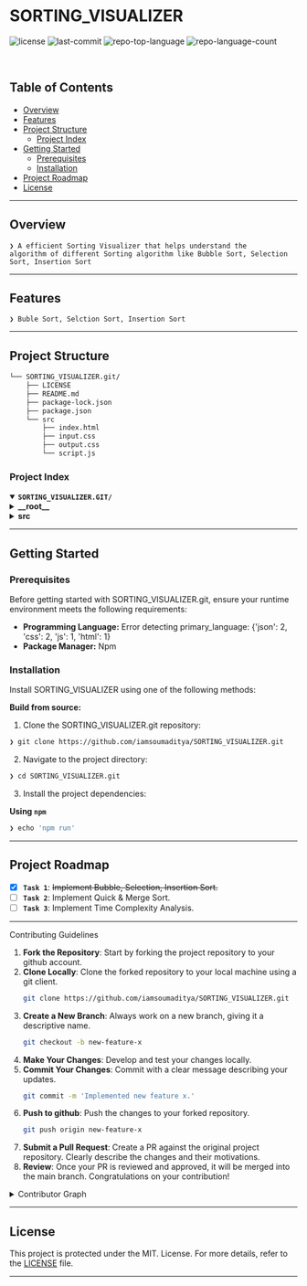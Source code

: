 <div align="left" style="position: relative;">
<h1>SORTING_VISUALIZER</h1>
<p align="left">
	<img src="https://img.shields.io/github/license/iamsoumaditya/SORTING_VISUALIZER?style=default&logo=opensourceinitiative&logoColor=white&color=00ff09" alt="license">
	<img src="https://img.shields.io/github/last-commit/iamsoumaditya/SORTING_VISUALIZER?style=default&logo=git&logoColor=white&color=00ff09" alt="last-commit">
	<img src="https://img.shields.io/github/languages/top/iamsoumaditya/SORTING_VISUALIZER?style=default&color=00ff09" alt="repo-top-language">
	<img src="https://img.shields.io/github/languages/count/iamsoumaditya/SORTING_VISUALIZER?style=default&color=00ff09" alt="repo-language-count">
</p>
<p align="left"><!-- default option, no dependency badges. -->
</p>
<p align="left">
	<!-- default option, no dependency badges. -->
</p>
</div>
<br clear="right">

##  Table of Contents

- [ Overview](#-overview)
- [ Features](#-features)
- [ Project Structure](#-project-structure)
  - [ Project Index](#-project-index)
- [ Getting Started](#-getting-started)
  - [ Prerequisites](#-prerequisites)
  - [ Installation](#-installation)
- [ Project Roadmap](#-project-roadmap)
- [ License](#-license)

---

##  Overview

<code>❯ A efficient Sorting Visualizer that helps understand the algorithm of different Sorting algorithm like Bubble Sort, Selection Sort, Insertion Sort</code>

---

##  Features

<code>❯ Buble Sort, Selction Sort, Insertion Sort</code>

---

##  Project Structure

```sh
└── SORTING_VISUALIZER.git/
    ├── LICENSE
    ├── README.md
    ├── package-lock.json
    ├── package.json
    └── src
        ├── index.html
        ├── input.css
        ├── output.css
        └── script.js
```


###  Project Index
<details open>
	<summary><b><code>SORTING_VISUALIZER.GIT/</code></b></summary>
	<details> <!-- __root__ Submodule -->
		<summary><b>__root__</b></summary>
		<blockquote>
			<table>
			<tr>
				<td><b><a href='https://github.com/iamsoumaditya/SORTING_VISUALIZER.git/blob/master/package-lock.json'>package-lock.json</a></b></td>
				<td><code>❯ JSON File </code></td>
			</tr>
			<tr>
				<td><b><a href='https://github.com/iamsoumaditya/SORTING_VISUALIZER.git/blob/master/package.json'>package.json</a></b></td>
				<td><code>❯ dependencies</code></td>
			</tr>
			</table>
		</blockquote>
	</details>
	<details> <!-- src Submodule -->
		<summary><b>src</b></summary>
		<blockquote>
			<table>
			<tr>
				<td><b><a href='https://github.com/iamsoumaditya/SORTING_VISUALIZER/blob/master/src/output.css'>output.css</a></b></td>
				<td><code>❯Main CSS file</code></td>
			</tr>
			<tr>
				<td><b><a href='https://github.com/iamsoumaditya/SORTING_VISUALIZER/blob/master/src/input.css'>input.css</a></b></td>
				<td><code>❯ Tailwind</code></td>
			</tr>
			<tr>
				<td><b><a href='https://github.com/iamsoumaditya/SORTING_VISUALIZER/blob/master/src/script.js'>script.js</a></b></td>
				<td><code>❯JS File</code></td>
			</tr>
			<tr>
				<td><b><a href='https://github.com/iamsoumaditya/SORTING_VISUALIZER/blob/master/src/index.html'>index.html</a></b></td>
				<td><code>❯ HTML file</code></td>
			</tr>
			</table>
		</blockquote>
	</details>
</details>

---
##  Getting Started

###  Prerequisites

Before getting started with SORTING_VISUALIZER.git, ensure your runtime environment meets the following requirements:

- **Programming Language:** Error detecting primary_language: {'json': 2, 'css': 2, 'js': 1, 'html': 1}
- **Package Manager:** Npm


###  Installation

Install SORTING_VISUALIZER using one of the following methods:

**Build from source:**

1. Clone the SORTING_VISUALIZER.git repository:
```sh
❯ git clone https://github.com/iamsoumaditya/SORTING_VISUALIZER.git
```

2. Navigate to the project directory:
```sh
❯ cd SORTING_VISUALIZER.git
```

3. Install the project dependencies:


**Using `npm`** &nbsp; [<img align="center" src="" />]()

```sh
❯ echo 'npm run'
```

---
##  Project Roadmap

- [X] **`Task 1`**: <strike>Implement Bubble, Selection, Insertion Sort.</strike>
- [ ] **`Task 2`**: Implement Quick & Merge Sort.
- [ ] **`Task 3`**: Implement Time Complexity Analysis.

---
<summary>Contributing Guidelines</summary>

1. **Fork the Repository**: Start by forking the project repository to your github account.
2. **Clone Locally**: Clone the forked repository to your local machine using a git client.
   ```sh
   git clone https://github.com/iamsoumaditya/SORTING_VISUALIZER.git
   ```
3. **Create a New Branch**: Always work on a new branch, giving it a descriptive name.
   ```sh
   git checkout -b new-feature-x
   ```
4. **Make Your Changes**: Develop and test your changes locally.
5. **Commit Your Changes**: Commit with a clear message describing your updates.
   ```sh
   git commit -m 'Implemented new feature x.'
   ```
6. **Push to github**: Push the changes to your forked repository.
   ```sh
   git push origin new-feature-x
   ```
7. **Submit a Pull Request**: Create a PR against the original project repository. Clearly describe the changes and their motivations.
8. **Review**: Once your PR is reviewed and approved, it will be merged into the main branch. Congratulations on your contribution!
</details>

<details closed>
<summary>Contributor Graph</summary>
<br>
<p align="left">
   <a href="https://github.com{/iamsoumaditya/SORTING_VISUALIZER/}graphs/contributors">
      <img src="https://contrib.rocks/image?repo=iamsoumaditya/SORTING_VISUALIZER">
   </a>
</p>
</details>

---

##  License

This project is protected under the MIT. License. For more details, refer to the [LICENSE](https://github.com/iamsoumaditya/SORTING_VISUALIZER/blob/main/LICENSE) file.

---

